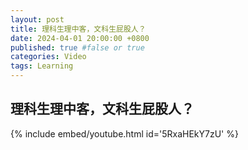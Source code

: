 ```yaml
---
layout: post
title: 理科生理中客，文科生屁股人？
date: 2024-04-01 20:00:00 +0800
published: true #false or true
categories: Video
tags: Learning
---
```


## 理科生理中客，文科生屁股人？

{% include embed/youtube.html id='5RxaHEkY7zU' %}
